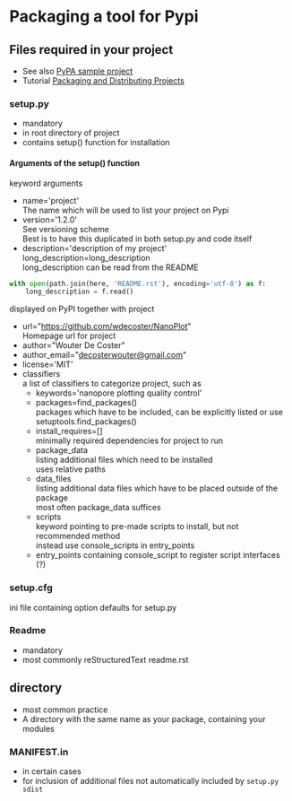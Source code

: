 # Packaging a tool for Pypi

## Files required in your project

- See also [PyPA sample project](https://github.com/pypa/sampleproject)
- Tutorial [Packaging and Distributing Projects](https://packaging.python.org/distributing/)

### setup.py
- mandatory
- in root directory of project
- contains setup() function for installation

#### Arguments of the setup() function
keyword arguments
- name='project'   
The name which will be used to list your project on Pypi
- version='1.2.0'  
See versioning scheme  
Best is to have this duplicated in both setup.py and code itself
- description='description of my project'  
long_description=long_description  
long_description can be read from the README  
```python
with open(path.join(here, 'README.rst'), encoding='utf-8') as f:
    long_description = f.read()
```
displayed on PyPI together with project
- url="https://github.com/wdecoster/NanoPlot"  
Homepage url for project
- author="Wouter De Coster"
- author_email="decosterwouter@gmail.com"
- license='MIT'
- classifiers  
a list of classifiers to categorize project, such as
  - keywords='nanopore plotting quality control'
  - packages=find_packages()  
  packages which have to be included, can be explicitly listed or use setuptools.find_packages()
  - install_requires=[]  
  minimally required dependencies for project to run
  - package_data  
  listing additional files which need to be installed  
  uses relative paths
  - data_files  
  listing additional data files which have to be placed outside of the package  
  most often package_data suffices
  - scripts  
  keyword pointing to pre-made scripts to install, but not recommended method  
  instead use console_scripts in entry_points
  - entry_points containing console_script to register script interfaces (?)

### setup.cfg
ini file containing option defaults for setup.py

### Readme
- mandatory
- most commonly reStructuredText readme.rst

## <project> directory
- most common practice
- A directory with the same name as your package, containing your modules

### MANIFEST.in
- in certain cases
- for inclusion of additional files not automatically included by `setup.py sdist`
